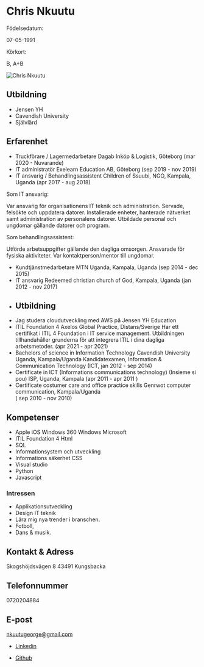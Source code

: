 # Chris Nkuutu

Födelsedatum: 

07-05-1991

Körkort:

B, A+B


![Chris Nkuutu](./chrisnkuutu.png)


## Utbildning

- Jensen YH
- Cavendish University
- Självlärd

## Erfarenhet
- Truckförare / Lagermedarbetare Dagab Inköp & Logistik, Göteborg 
        (mar 2020 - Nuvarande)
- IT administratör
Exelearn Education AB, Göteborg
        (sep 2019 - nov 2019)
- IT ansvarig / Behandlingsassistent
Children of Ssuubi, NGO, Kampala, Uganda
        (apr 2017 - aug 2018)

Som IT ansvarig:

Var ansvarig för organisationens IT teknik och administration. Servade, felsökte och uppdatera datorer. Installerade enheter, hanterade nätverket samt administration av personalens datorer.
Utbildade personal och ungdomar gällande datorer och program.

Som behandlingsassistent:

Utförde arbetsuppgifter gällande den dagliga omsorgen. Ansvarade för fysiska aktiviteter.
Var kontaktperson/mentor till ungdomar.
- Kundtjänstmedarbetare
MTN Uganda, Kampala, Uganda
        (sep 2014 - dec 2015)
- IT ansvarig
Redeemed christian church of God, Kampala, Uganda
        (jan 2012 - nov 2017)
- ## Utbildning
- Jag studera cloudutveckling med AWS på Jensen YH Education 
- ITIL Foundation 4
Axelos Global Practice, Distans/Sverige
Har ett certifikat i ITIL 4 Foundation i IT service management. Utbildningen tillhandahåller grunderna för att integrera ITIL i dina dagliga arbetsmetoder.
        (apr 2021 - apr 2021)
- Bachelors of science in Information Technology
Cavendish University Uganda, Kampala/Uganda
Kandidatexamen, Information & Communication Technology (ICT, jan 2012 - sep 2014)
- Certificate in ICT (Informations communications technology) (Insieme si pou) ISP, Uganda, Kampala
        (apr 2011 - apr 2011 )
-   Certificate costumer care and office practice skills Genrwot computer communication, Kampala/Uganda   
            ( sep 2010 - nov 2010)
## Kompetenser

- Apple iOS Windows 360 Windows Microsoft
- ITIL Foundation 4 Html
- SQL
- Informationsystem och utveckling
- Informations säkerhet CSS
- Visual studio
- Python
- Javascript

### Intressen

- Applikationsutveckling 
- Design IT teknik
- Lära mig nya trender i branschen. 
- Fotboll, 
- Dans & musik.

## Kontakt & Adress
Skogshöjdsvägen 8 43491
 Kungsbacka

## Telefonnummer
0720204884

## E-post
nkuutugeorge@gmail.com

- [Linkedin](in/chris-nkuutu)

- [Github](https://github.com/chris-nkuutu)



